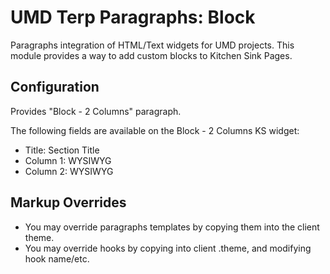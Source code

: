# UMD Terp Paragraphs: Block

Paragraphs integration of HTML/Text widgets for UMD projects. This module
provides a way to add custom blocks to Kitchen Sink Pages.

## Configuration

Provides "Block - 2 Columns" paragraph.

The following fields are available on the Block - 2 Columns KS widget:

- Title: Section Title
- Column 1: WYSIWYG
- Column 2: WYSIWYG

## Markup Overrides

- You may override paragraphs templates by copying them into the client theme.
- You may override hooks by copying into client .theme, and modifying hook
  name/etc.
